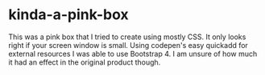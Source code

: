 # kinda-a-pink-box
This was a pink box that I tried to create using mostly CSS. It only looks right if your screen window is small. Using codepen's easy quickadd for external resources I was able to use Bootstrap 4. I am unsure of how much it had an effect in the original product though. 
